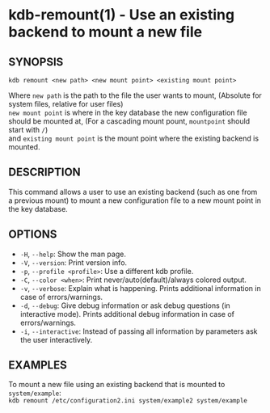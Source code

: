 # kdb-remount(1) - Use an existing backend to mount a new file

## SYNOPSIS

`kdb remount <new path> <new mount point> <existing mount point>`

Where `new path` is the path to the file the user wants to mount, (Absolute for system files, relative for user files)<br>
`new mount point` is where in the key database the new configuration file should be mounted at, (For a cascading mount pount, `mountpoint` should start with `/`)<br>
and `existing mount point` is the mount point where the existing backend is mounted.<br>

## DESCRIPTION

This command allows a user to use an existing backend (such as one from a previous mount) to mount a new configuration file to a new mount point in the key database.<br>

## OPTIONS

- `-H`, `--help`:
  Show the man page.
- `-V`, `--version`:
  Print version info.
- `-p`, `--profile <profile>`:
  Use a different kdb profile.
- `-C`, `--color <when>`:
  Print never/auto(default)/always colored output.
- `-v`, `--verbose`:
  Explain what is happening. Prints additional information in case of errors/warnings.
- `-d`, `--debug`:
  Give debug information or ask debug questions (in interactive mode). Prints additional debug information in case of errors/warnings.
- `-i`, `--interactive`:
  Instead of passing all information by parameters
  ask the user interactively.

## EXAMPLES

To mount a new file using an existing backend that is mounted to `system/example`:<br>
`kdb remount /etc/configuration2.ini system/example2 system/example`<br>
